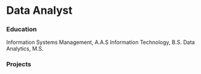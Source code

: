 # Data Analyst

### Education
Information Systems Management, A.A.S
Information Technology, B.S.
Data Analytics, M.S.

### Projects
